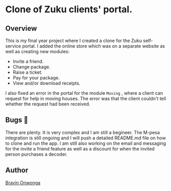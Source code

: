 # Clone of Zuku clients' portal.

## Overview

This is my final year project where I created a clone for the Zuku self-service portal. I added the online store which was on a separate website as well as creating new modules:
- Invite a friend.
- Change package.
- Raise a ticket.
- Pay for your package.
- View and/or download receipts.

I also fixed an error in the portal for the module ```Moving``` , where a client can request for help in moving houses. The error was that the client couldn't tell whether the request had been received.

## Bugs :bug:
There are plenty. It is very complex and I am still a begineer.
The M-pesa integration is still ongoing and I will push a detailed README.md file on how to clone and run the app.
I am still also working on the email and messaging for the invite a friend feature as well as a discount for when the invited person purchases a decoder.

## Author 
[Bravin Onwonga](https://github.com/bravin-onwonga)
